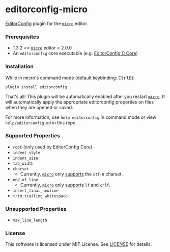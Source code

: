 # editorconfig-micro

[EditorConfig] plugin for the [`micro`] editor.


### Prerequisites

* 1.3.2 <= [`micro`] editor < 2.0.0
* An `editorconfig` core executable (e.g. [EditorConfig C Core])


### Installation

While in micro's command mode (default keybinding: <kbd>CtrlE</kbd>):

`plugin install editorconfig`

That's all! This plugin will be automatically enabled after you restart [`micro`]. It will automatically apply the appropriate editorconfig properties on files when they are opened or saved.

For more information, use `help editorconfig` in command mode or view `help/editorconfig.md` in this repo.


### Supported Properties

* `root` (only used by EditorConfig Core)
* `indent_style`
* `indent_size`
* `tab_width`
* `charset`
  * Currently, [`micro`] only [supports][EditorConfig Options] the `utf-8` charset.
* `end_of_line`
  * Currently, [`micro`] only [supports][EditorConfig Options] `lf` and `crlf`.
* `insert_final_newline`
* `trim_trailing_whitespace`


### Unsupported Properties

* `max_line_length`


### License

This software is licensed under MIT License.
See [LICENSE](LICENSE) for details.

[`micro`]: https://micro-editor.github.io
[EditorConfig]: http://editorconfig.org
[EditorConfig Options]: https://github.com/zyedidia/micro/blob/master/runtime/help/options.md
[EditorConfig C Core]: https://github.com/editorconfig/editorconfig-core-c
